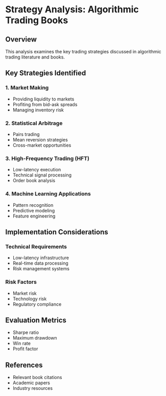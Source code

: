 # Strategy Analysis: Algorithmic Trading Books

## Overview
This analysis examines the key trading strategies discussed in algorithmic trading literature and books.

## Key Strategies Identified

### 1. Market Making
- Providing liquidity to markets
- Profiting from bid-ask spreads
- Managing inventory risk

### 2. Statistical Arbitrage
- Pairs trading
- Mean reversion strategies
- Cross-market opportunities

### 3. High-Frequency Trading (HFT)
- Low-latency execution
- Technical signal processing
- Order book analysis

### 4. Machine Learning Applications
- Pattern recognition
- Predictive modeling
- Feature engineering

## Implementation Considerations

### Technical Requirements
- Low-latency infrastructure
- Real-time data processing
- Risk management systems

### Risk Factors
- Market risk
- Technology risk
- Regulatory compliance

## Evaluation Metrics
- Sharpe ratio
- Maximum drawdown
- Win rate
- Profit factor

## References
- Relevant book citations
- Academic papers
- Industry resources